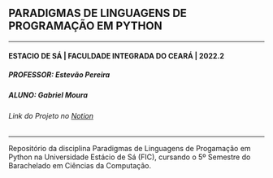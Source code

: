 ## PARADIGMAS DE LINGUAGENS DE PROGRAMAÇÃO EM PYTHON
---
#### ESTACIO DE SÁ | FACULDADE INTEGRADA DO CEARÁ | 2022.2
##### PROFESSOR: Estevão Pereira
##### ALUNO: Gabriel Moura

###### Link do Projeto no [Notion](https://gabrielmdev.notion.site/Paradigmas-em-Python-Trabalho-AV1-d700c7ff1d814d4f9fda4e28b66f6c2a)
---
Repositório da disciplina Paradigmas de Linguagens de Progamação em Python na Universidade Estácio de Sá (FIC), cursando o 5º Semestre do Barachelado em Ciências da Computação.
